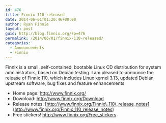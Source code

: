 ```yaml
---
id: 476
title: Finnix 110 released
date: 2014-06-01T01:20:46+00:00
author: Ryan Finnie
layout: post
guid: http://blog.finnix.org/?p=476
permalink: /2014/06/01/finnix-110-released/
categories:
  - Announcements
  - Finnix
---
```

Finnix is a small, self-contained, bootable Linux CD distribution for system administrators, based on Debian testing. I am pleased to announce the release of Finnix 110, which includes Linux kernel 3.13, updated Debian upstream software, bug fixes and feature enhancements.

  * Home page: <http://www.finnix.org/>
  * Download: <http://www.finnix.org/Download>
  * Release notes: [http://www.finnix.org/Finnix\_110\_release_notes](http://www.finnix.org/Finnix_110_release_notes)
  * Free stickers! <http://www.finnix.org/Free_stickers>